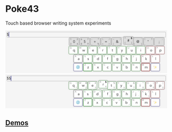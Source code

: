 # Poke43

Touch based browser writing system experiments

![Screenshot](./screenshot.png)
![Screenshot1](./screenshot1.png)

## [Demos](https://rpeev.github.io/poke43/)
